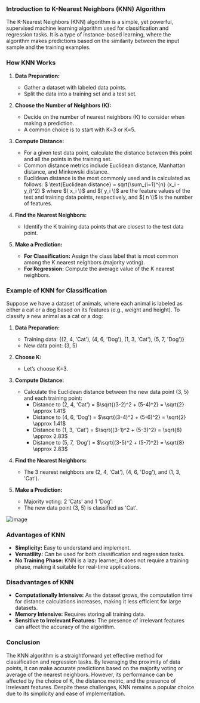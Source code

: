### Introduction to K-Nearest Neighbors (KNN) Algorithm

The K-Nearest Neighbors (KNN) algorithm is a simple, yet powerful, supervised machine learning algorithm used for classification and regression tasks. It is a type of instance-based learning, where the algorithm makes predictions based on the similarity between the input sample and the training examples.

### How KNN Works

1. **Data Preparation:**
   - Gather a dataset with labeled data points.
   - Split the data into a training set and a test set.

2. **Choose the Number of Neighbors (K):**
   - Decide on the number of nearest neighbors (K) to consider when making a prediction.
   - A common choice is to start with K=3 or K=5.

3. **Compute Distance:**
   - For a given test data point, calculate the distance between this point and all the points in the training set.
   - Common distance metrics include Euclidean distance, Manhattan distance, and Minkowski distance.
   - Euclidean distance is the most commonly used and is calculated as follows:
     $
     \text{Euclidean distance} = sqrt{\sum_{i=1}^{n} (x_i - y_i)^2}
     $
     where $( x_i \)$ and $( y_i \)$ are the feature values of the test and training data points, respectively, and $( n \)$ is the number of features.

4. **Find the Nearest Neighbors:**
   - Identify the K training data points that are closest to the test data point.

5. **Make a Prediction:**
   - **For Classification:** Assign the class label that is most common among the K nearest neighbors (majority voting).
   - **For Regression:** Compute the average value of the K nearest neighbors.

### Example of KNN for Classification

Suppose we have a dataset of animals, where each animal is labeled as either a cat or a dog based on its features (e.g., weight and height). To classify a new animal as a cat or a dog:

1. **Data Preparation:**
   - Training data: {(2, 4, 'Cat'), (4, 6, 'Dog'), (1, 3, 'Cat'), (5, 7, 'Dog')}
   - New data point: (3, 5)

2. **Choose K:**
   - Let’s choose K=3.

3. **Compute Distance:**
   - Calculate the Euclidean distance between the new data point (3, 5) and each training point:
     - Distance to (2, 4, 'Cat') = $\sqrt{(3-2)^2 + (5-4)^2} = \sqrt{2} \approx 1.41$
     - Distance to (4, 6, 'Dog') = $\sqrt{(3-4)^2 + (5-6)^2} = \sqrt{2} \approx 1.41$
     - Distance to (1, 3, 'Cat') = $\sqrt{(3-1)^2 + (5-3)^2} = \sqrt{8} \approx 2.83$
     - Distance to (5, 7, 'Dog') = $\sqrt{(3-5)^2 + (5-7)^2} = \sqrt{8} \approx 2.83$

4. **Find the Nearest Neighbors:**
   - The 3 nearest neighbors are (2, 4, 'Cat'), (4, 6, 'Dog'), and (1, 3, 'Cat').

5. **Make a Prediction:**
   - Majority voting: 2 'Cats' and 1 'Dog'. 
   - The new data point (3, 5) is classified as 'Cat'.
  
![image](https://github.com/Roua91/Courses/assets/165356652/70f1bf3a-02bd-4659-a608-611d8f9238d1)


### Advantages of KNN

- **Simplicity:** Easy to understand and implement.
- **Versatility:** Can be used for both classification and regression tasks.
- **No Training Phase:** KNN is a lazy learner; it does not require a training phase, making it suitable for real-time applications.

### Disadvantages of KNN

- **Computationally Intensive:** As the dataset grows, the computation time for distance calculations increases, making it less efficient for large datasets.
- **Memory Intensive:** Requires storing all training data.
- **Sensitive to Irrelevant Features:** The presence of irrelevant features can affect the accuracy of the algorithm.

### Conclusion

The KNN algorithm is a straightforward yet effective method for classification and regression tasks. By leveraging the proximity of data points, it can make accurate predictions based on the majority voting or average of the nearest neighbors. However, its performance can be affected by the choice of K, the distance metric, and the presence of irrelevant features. Despite these challenges, KNN remains a popular choice due to its simplicity and ease of implementation.
